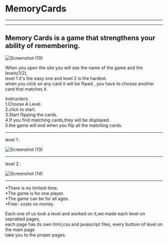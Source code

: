 # MemoryCards
---
---
Memory Cards is a game that strengthens your ability of remembering.
---

![Screenshot (10)](https://user-images.githubusercontent.com/70974294/103888483-7f692300-50ed-11eb-93f5-04712225ce64.png)





When you open the site you will see the name of the game and the levels(1/2),<br>
level 1 it's the easy one and level 2 is the hardest.<br>
when you click on any card it will be fliped , you have to choose another card that matches it.<br>


Instructers:<br>
1.Choose A Level.<br>
2.click to start.<br>
3.Start flipping the cards.<br>
4.If you find matching cards,they will be displayed.<br>
5.the game will end when you flip all the matching cards.<br>

---

level 1 :

![Screenshot (13)](https://user-images.githubusercontent.com/70974294/103888753-e981c800-50ed-11eb-8cbe-28dc184ffcea.png)


---
level 2 :

![Screenshot (14)](https://user-images.githubusercontent.com/70974294/103888760-ed154f00-50ed-11eb-9a95-fdadd350bf95.png)

---

*There is no limited-time.<br>
*The game is for one player.<br>
*The game can be for all ages.<br>
*Free- costs no money.<br>

Each one of us took a level and worked on it,we made each level on sepratted pages,<br>
each page has its own html,css and javascript files, every buttom of level on the main page<br>
take you to the proper pages.
